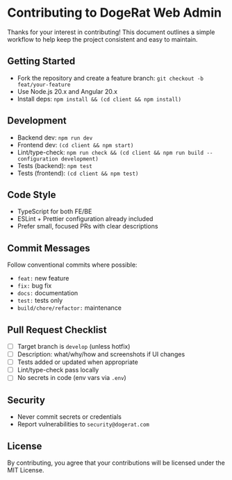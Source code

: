 # Contributing to DogeRat Web Admin

Thanks for your interest in contributing! This document outlines a simple workflow to help keep the project consistent and easy to maintain.

## Getting Started
- Fork the repository and create a feature branch: `git checkout -b feat/your-feature`
- Use Node.js 20.x and Angular 20.x
- Install deps: `npm install && (cd client && npm install)`

## Development
- Backend dev: `npm run dev`
- Frontend dev: `(cd client && npm start)`
- Lint/type-check: `npm run check && (cd client && npm run build --configuration development)`
- Tests (backend): `npm test`
- Tests (frontend): `(cd client && npm test)`

## Code Style
- TypeScript for both FE/BE
- ESLint + Prettier configuration already included
- Prefer small, focused PRs with clear descriptions

## Commit Messages
Follow conventional commits where possible:
- `feat:` new feature
- `fix:` bug fix
- `docs:` documentation
- `test:` tests only
- `build/chore/refactor:` maintenance

## Pull Request Checklist
- [ ] Target branch is `develop` (unless hotfix)
- [ ] Description: what/why/how and screenshots if UI changes
- [ ] Tests added or updated when appropriate
- [ ] Lint/type-check pass locally
- [ ] No secrets in code (env vars via `.env`)

## Security
- Never commit secrets or credentials
- Report vulnerabilities to `security@dogerat.com`

## License
By contributing, you agree that your contributions will be licensed under the MIT License.

